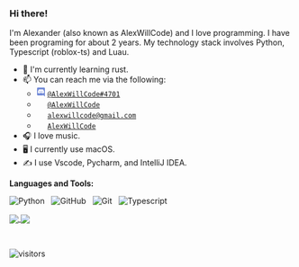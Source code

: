 ### Hi there!
I'm Alexander (also known as AlexWillCode) and I love programming. I have been programing for about 2 years. My technology stack involves Python, Typescript (roblox-ts) and Luau.

- 💭 I'm currently learning rust.
- 📫 You can reach me via the following:
  - <a href="#"><img width="16px" height="16px" src="https://github.com/alexwillcode/alexwillcode/blob/main/assets/discord.ico"></a> [`@AlexWillCode#4701`](https://discord.bio/p/alexwillcode)
  - <a href="#"><img width="16px" height="16px" src="https://github.com/alexwillcode/alexwillcode/blob/main/assets/twitter.ico"></a> [`@AlexWillCode`](https://twitter.com/alexwillcode)
  - <a href="#"><img width="16px" height="16px" src="https://github.com/alexwillcode/alexwillcode/blob/main/assets/gmail.ico"></a> [`alexwillcode@gmail.com`](mailto:alexwillcode@gmail.com)
  - <a href="#"><img width="16px" height="16px" src="https://github.com/alexwillcode/alexwillcode/blob/main/assets/github.ico"></a> [`AlexWillCode`](https://github.com/alexwillcode)
- 🎧 I love music.
- 🖥 I currently use macOS.
- ✍️ I use Vscode, Pycharm, and IntelliJ IDEA.

**Languages and Tools:**

![Python](https://img.shields.io/badge/-Python-black?logo=Python&style=social) &nbsp;
![GitHub](https://img.shields.io/badge/-GitHub-black?logo=github&style=social) &nbsp;
![Git](https://img.shields.io/badge/-Git-black?logo=git&style=social) &nbsp;
![Typescript](https://img.shields.io/badge/-Typescript-black?logo=Typescript&style=social) &nbsp;

<a href="https://github.com/alexwillcode">
  <img align="center" src="https://github-readme-stats.vercel.app/api?username=alexwillcode&count_private=true&hide=stars&hide_border=true&show_icons=true&theme=calm&custom_title=My%20GitHub%20Stats!" />
</a>
<a href="https://github.com/alexwillcode">
  <img align="center" src="https://github-readme-stats.vercel.app/api/top-langs/?username=alexwillcode&hide_border=true&layout=compact&count_private=true&hide=stars&show_icons=true&theme=calm&custom_title=Languages%20I%20Use!" />
</a>

&nbsp;

![visitors](https://visitor-badge.glitch.me/badge?page_id=alexwillcode_profile_readme)
